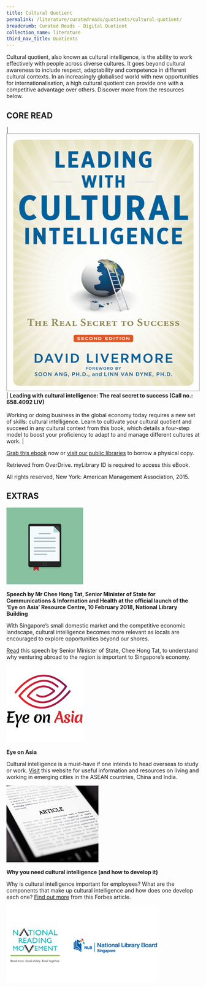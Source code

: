 ```yaml
---
title: Cultural Quotient
permalink: /literature/curatedreads/quotients/cultural-quotient/
breadcrumb: Curated Reads - Digital Quotient
collection_name: literature
third_nav_title: Quotients
---
```


Cultural quotient, also known as cultural intelligence, is the ability to work effectively with people across diverse cultures. It goes beyond cultural awareness to include respect, adaptability and competence in different cultural contexts. In an increasingly globalised world with new opportunities for internationalisation, a high cultural quotient can provide one with a competitive advantage over others. Discover more from the resources below.

## **CORE READ**

| ![Leading with cultural intelligence image](/images/literature/curatedreads/quotients/Leading-with-cultural-intelligence.jpg) | **Leading with cultural intelligence: The real secret to success (Call no.: 658.4092 LIV)** <br><br> Working or doing business in the global economy today requires a new set of skills: cultural intelligence. Learn to cultivate your cultural quotient and succeed in any cultural context from this book, which details a four-step model to boost your proficiency to adapt to and manage different cultures at work. |

[Grab this ebook](https://nlb.overdrive.com/media/2152386) now or [visit our public libraries](http://eservice.nlb.gov.sg/item_holding_s.aspx?bid=202437460) to borrow a physical copy.

Retrieved from OverDrive. myLibrary ID is required to access this eBook.

All rights reserved, New York: American Management Association, 2015.

## **EXTRAS**

![Article image](/images/literature/curatedreads/quotients/Article-2.jpg)

**Speech by Mr Chee Hong Tat, Senior Minister of State for Communications & Information and Health at the official launch of the ‘Eye on Asia’ Resource Centre, 10 February 2018, National Library Building**

With Singapore’s small domestic market and the competitive economic landscape, cultural intelligence becomes more relevant as locals are encouraged to explore opportunities beyond our shores.

[Read](https://www.mci.gov.sg/pressroom/news-and-stories/pressroom/2018/2/speech-by-mr-chee-hong-tat-at-the-official-launch-of-the-eye-on-asia-resource-centre-on-10-feb-2018) this speech by Senior Minister of State, Chee Hong Tat, to understand why venturing abroad to the region is important to Singapore’s economy.

![Eye on asia image](/images/literature/curatedreads/quotients/EOA.jpg)

**Eye on Asia**

Cultural intelligence is a must-have if one intends to head overseas to study or work. [Visit](http://www.eyeonasia.sg/) this website for useful information and resources on living and working in emerging cities in the ASEAN countries, China and India.

![Article image](/images/literature/curatedreads/quotients/Article-3.jpg)

**Why you need cultural intelligence (and how to develop it)**

Why is cultural intelligence important for employees? What are the components that make up cultural intelligence and how does one develop each one? [Find out more](https://www.forbes.com/sites/iese/2015/03/24/why-you-need-cultural-intelligence-and-how-to-develop-it/#5b919d4a17d6) from this Forbes article.


![Logos image](/images/literature/curatedreads/logos-updated.jpeg)
